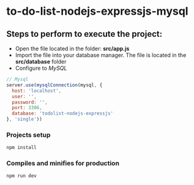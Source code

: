 # to-do-list-nodejs-expressjs-mysql

## Steps to perform to execute the project:

- Open the file located in the folder: **src/app.js**
- Import the file into your database manager. The file is located in the **src/database** folder
- Configure to *MySQL*

```javascript
// Mysql
server.use(mysqlConnection(mysql, {
  host: 'localhost',
  user: '',
  password: '',
  port: 3306,
  database: 'todolist-nodejs-expressjs'
}, 'single'))
```

### Projects setup
```python
npm install
```

### Compiles and minifies for production

```python
npm run dev
```
